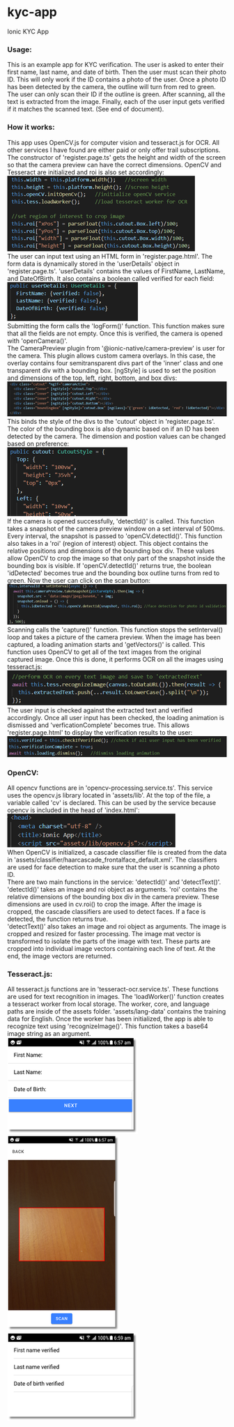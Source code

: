 # kyc-app
Ionic KYC App
### Usage:
This is an example app for KYC verification. The user is asked to enter their first name, last name, and date of birth. Then the user must scan their photo ID. This will only work if the ID contains a photo of the user. Once a photo ID has been detected by the camera, the outline will turn from red to green. The user can only scan their ID if the outline is green. After scanning, all the text is extracted from the image. Finally, each of the user input gets verified if it matches the scanned text. (See end of document).
### How it works:
This app uses OpenCV.js for computer vision and tesseract.js for OCR. All other services I have found are either paid or only offer trail subscriptions.  
The constructor of 'register.page.ts' gets the height and width of the screen so that the camera preview can have the correct dimensions. OpenCV and Tesseract are initialized and roi is also set accordingly:  
![Alt text](readme/1.png?raw=true)  
The user can input text using an HTML form in 'register.page.html'. The form data is dynamically stored in the 'userDetails' object in 'register.page.ts'. 'userDetails' contains the values of FirstName, LastName, and DateOfBirth. It also contains a boolean called verified for each field:  
![Alt text](readme/2.png?raw=true)  
Submitting the form calls the 'logForm()' function. This function makes sure that all the fields are not empty. Once this is verified, the camera is opened with 'openCamera()'.  
The CameraPreview plugin from '@ionic-native/camera-preview' is user for the camera. This plugin allows custom camera overlays. In this case, the overlay contains four semitransparent divs part of the 'inner' class and one transparent div with a bounding box. [ngStyle] is used to set the position and dimensions of the top, left, right, bottom, and box divs:  
![Alt text](readme/3.png?raw=true)  
This binds the style of the divs to the 'cutout' object in 'register.page.ts'. The color of the bounding box is also dynamic based on if an ID has been detected by the camera. The dimension and postion values can be changed based on preference:  
![Alt text](readme/4.png?raw=true)  
If the camera is opened successfully, 'detectId()' is called. This function takes a snapshot of the camera preview window on a set interval of 500ms. Every interval, the snapshot is passed to 'openCV.detectId()'. This function also takes in a 'roi' (region of interest) object. This object contains the relative positions and dimensions of the bounding box div. These values allow OpenCV to crop the image so that only part of the snapshot inside the bounding box is visible. If 'openCV.detectId()' returns true, the boolean 'idDetected' becomes true and the bounding box outline turns from red to green. Now the user can click on the scan button:  
![Alt text](readme/5.png?raw=true)  
Scanning calls the 'capture()' function. This function stops the setInterval() loop and takes a picture of the camera preview. When the image has been captured, a loading animation starts and 'getVectors()' is called. This function uses OpenCV to get all of the text images from the original captured image. Once this is done, it performs OCR on all the images using tesseract.js:  
![Alt text](readme/6.png?raw=true)  
The user input is checked against the extracted text and verified accordingly. Once all user input has been checked, the loading animation is dismissed and 'verficationComplete' becomes true. This allows 'register.page.html' to display the verification results to the user:  
![Alt text](readme/7.png?raw=true)  
### OpenCV:
All opencv functions are in 'opencv-processing.service.ts'. This service uses the opencv.js library located in 'assets/lib'. At the top of the file, a variable called 'cv' is declared. This can be used by the service because opencv is included in the head of 'index.html':  
![Alt text](readme/8.png?raw=true)  
When OpenCV is initialized, a cascade classifier file is created from the data in 'assets/classifier/haarcascade_frontalface_default.xml'. The classifiers are used for face detection to make sure that the user is scanning a photo ID.  
There are two main functions in the service: 'detectId()' and 'detectText()'. 'detectId()' takes an image and roi object as arguments. 'roi' contains the relative dimensions of the bounding box div in the camera preview. These dimensions are used in cv.roi() to crop the image. After the image is cropped, the cascade classifiers are used to detect faces. If a face is detected, the function returns true.  
'detectText()' also takes an image and roi object as arguments. The image is cropped and resized for faster processing. The image mat vector is transformed to isolate the parts of the image with text. These parts are cropped into individual image vectors containing each line of text. At the end, the image vectors are returned.  
### Tesseract.js:
All tesseract.js functions are in 'tesseract-ocr.service.ts'. These functions are used for text recognition in images. The 'loadWorker()' function creates a tesseract worker from local storage. The worker, core, and language paths are inside of the assets folder. 'assets/lang-data' contains the training data for English. Once the worker has been initialized, the app is able to recognize text using 'recognizeImage()'. This function takes a base64 image string as an argument.  
![Alt text](readme/9.png?raw=true)
![Alt text](readme/10.png?raw=true)
![Alt text](readme/11.png?raw=true)
